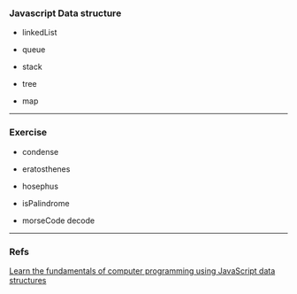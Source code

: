 ### Javascript Data structure

* linkedList

* queue

* stack

* tree

* map

---

### Exercise

* condense

* eratosthenes

* hosephus

* isPalindrome

* morseCode decode

---

### Refs

[Learn the fundamentals of computer programming using JavaScript data structures](https://www.udemy.com/javascript-datastructures/)

